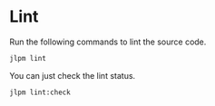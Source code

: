# Lint

Run the following commands to lint the source code.

```bash
jlpm lint
```

You can just check the lint status.

```bash
jlpm lint:check
```
